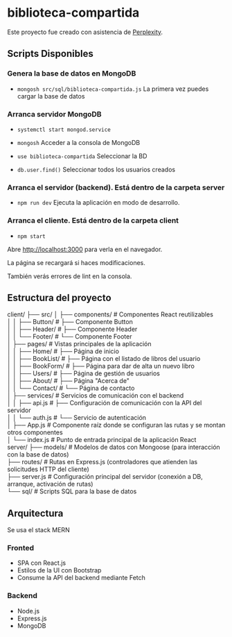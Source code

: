 # biblioteca-compartida

Este proyecto fue creado con asistencia de [Perplexity](https://www.perplexity.ai/).

## Scripts Disponibles

### Genera la base de datos en MongoDB

* `mongosh src/sql/biblioteca-compartida.js`
La primera vez puedes cargar la base de datos

### Arranca servidor MongoDB

* `systemctl start mongod.service`

* `mongosh`
Acceder a la consola de MongoDB
* `use biblioteca-compartida`
Seleccionar la BD
* `db.user.find()`
Seleccionar todos los usuarios creados

### Arranca el servidor (backend). Está dentro de la carpeta server

* `npm run dev`
Ejecuta la aplicación en modo de desarrollo.

### Arranca el cliente. Está dentro de la carpeta client

* `npm start`

Abre [http://localhost:3000](http://localhost:3000) para verla en el navegador.

La página se recargará si haces modificaciones.

También verás errores de lint en la consola.


## Estructura del proyecto
client/
├── src/
│   ├── components/       # Componentes React reutilizables  
│   │   ├── Button/       #   ├── Componente Button  
│   │   ├── Header/       #   ├── Componente Header  
│   │   └── Footer/       #   └── Componente Footer  
│   ├── pages/            # Vistas principales de la aplicación  
│   │   ├── Home/         #   ├── Página de inicio  
│   │   ├── BookList/     #   ├── Página con el listado de libros del usuario  
│   │   ├── BookForm/     #   ├── Página para dar de alta un nuevo libro  
│   │   ├── Users/        #   ├── Página de gestión de usuarios  
│   │   ├── About/        #   ├── Página "Acerca de"  
│   │   └── Contact/      #   └── Página de contacto  
│   ├── services/         # Servicios de comunicación con el backend  
│   │   ├── api.js        #   ├── Configuración de comunicación con la API del servidor  
│   │   └── auth.js       #   └── Servicio de autenticación  
│   ├── App.js            # Componente raíz donde se configuran las rutas y se montan otros componentes  
│   └── index.js          # Punto de entrada principal de la aplicación React  
server/
├── models/               # Modelos de datos con Mongoose (para interacción con la base de datos)  
├── routes/               # Rutas en Express.js (controladores que atienden las solicitudes HTTP del cliente)  
├── server.js             # Configuración principal del servidor (conexión a DB, arranque, activación de rutas)  
└── sql/                  # Scripts SQL para la base de datos  

## Arquitectura
Se usa el stack MERN
### Fronted
* SPA con React.js
* Estilos de la UI con Bootstrap
* Consume la API del backend mediante Fetch
### Backend
* Node.js
* Express.js
* MongoDB
